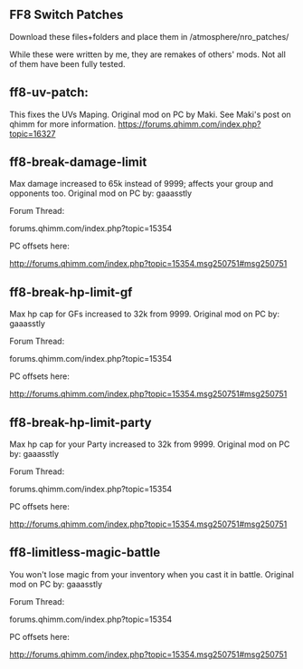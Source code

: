 ## FF8 Switch Patches
Download these files+folders and place them in /atmosphere/nro_patches/

While these were written by me, they are remakes of others' mods. Not all of them have been fully tested.

## ff8-uv-patch:
This fixes the UVs Maping. Original mod on PC by Maki. See Maki's post on qhimm for more information.
https://forums.qhimm.com/index.php?topic=16327

## ff8-break-damage-limit
Max damage increased to 65k instead of 9999; affects your group and opponents too. Original mod on PC by: gaaasstly 

Forum Thread:

forums.qhimm.com/index.php?topic=15354


PC offsets here:

http://forums.qhimm.com/index.php?topic=15354.msg250751#msg250751

## ff8-break-hp-limit-gf
Max hp cap for GFs increased to 32k from 9999. Original mod on PC by: gaaasstly 

Forum Thread:

forums.qhimm.com/index.php?topic=15354


PC offsets here:

http://forums.qhimm.com/index.php?topic=15354.msg250751#msg250751

## ff8-break-hp-limit-party
Max hp cap for your Party increased to 32k from 9999. Original mod on PC by: gaaasstly 

Forum Thread:

forums.qhimm.com/index.php?topic=15354


PC offsets here:

http://forums.qhimm.com/index.php?topic=15354.msg250751#msg250751

## ff8-limitless-magic-battle
You won't lose magic from your inventory when you cast it in battle. Original mod on PC by: gaaasstly 

Forum Thread:

forums.qhimm.com/index.php?topic=15354


PC offsets here:

http://forums.qhimm.com/index.php?topic=15354.msg250751#msg250751

